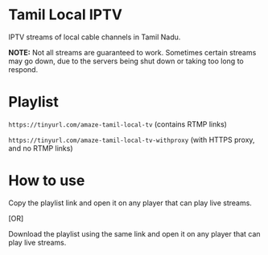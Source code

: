 # Tamil Local IPTV
IPTV streams of local cable channels in Tamil Nadu.

**NOTE:** Not all streams are guaranteed to work. Sometimes certain streams may go down, due to the servers being shut down or taking too long to respond.

# Playlist
`https://tinyurl.com/amaze-tamil-local-tv` (contains RTMP links)

`https://tinyurl.com/amaze-tamil-local-tv-withproxy` (with HTTPS proxy, and no RTMP links)

# How to use
Copy the playlist link and open it on any player that can play live streams.

[OR]

Download the playlist using the same link and open it on any player that can play live streams.
